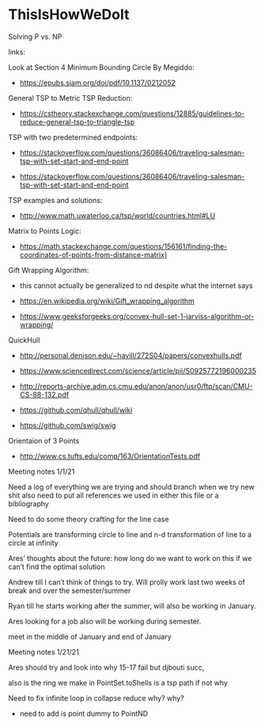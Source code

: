 # ThisIsHowWeDoIt
Solving P vs. NP

links:

Look at Section 4 Minimum Bounding Circle By Megiddo: 

- https://epubs.siam.org/doi/pdf/10.1137/0212052


General TSP to Metric TSP Reduction:

- https://cstheory.stackexchange.com/questions/12885/guidelines-to-reduce-general-tsp-to-triangle-tsp


TSP with two predetermined endpoints:

- https://stackoverflow.com/questions/36086406/traveling-salesman-tsp-with-set-start-and-end-point

- https://stackoverflow.com/questions/36086406/traveling-salesman-tsp-with-set-start-and-end-point

TSP examples and solutions:

- http://www.math.uwaterloo.ca/tsp/world/countries.html#LU

Matrix to Points Logic:

- https://math.stackexchange.com/questions/156161/finding-the-coordinates-of-points-from-distance-matrix]

Gift Wrapping Algorithm:

- this cannot actually be generalized to nd despite what the internet says

- https://en.wikipedia.org/wiki/Gift_wrapping_algorithm

- https://www.geeksforgeeks.org/convex-hull-set-1-jarviss-algorithm-or-wrapping/

QuickHull

- http://personal.denison.edu/~havill/272S04/papers/convexhulls.pdf

- https://www.sciencedirect.com/science/article/pii/S0925772196000235

- http://reports-archive.adm.cs.cmu.edu/anon/anon/usr0/ftp/scan/CMU-CS-88-132.pdf

- https://github.com/qhull/qhull/wiki

- https://github.com/swig/swig

Orientaion of 3 Points
- http://www.cs.tufts.edu/comp/163/OrientationTests.pdf

Meeting notes 1/1/21

Need a log of everything we are trying and should branch when we try new shit also need to put all references we used in either this file or a bibliography

Need to do some theory crafting for the line case

Potentials are transforming circle to line and n-d transformation of line to a circle at infinity

Ares’ thoughts about the future: how long do we want to work on this if we can’t find the optimal solution

Andrew till I can’t think of things to try. Will prolly work last two weeks of break and over the semester/summer

Ryan till he starts working after the summer, will also be working in January.

Ares looking for a job also will be working during semester.

meet in the middle of January and end of January

Meeting notes 1/21/21

Ares should try and look into why 15-17 fail but djbouti succ, 

also is the ring we make in PointSet.toShells is a tsp path if not why

Need to fix infinite loop in collapse reduce why? why?

- need to add is point dummy to PointND



